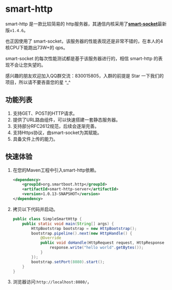 # smart-http
smart-http 是一款比较简易的 http服务器，其通信内核采用了[**smart-socket**](https://gitee.com/smartboot/smart-socket)最新版`v1.4.6`。

也正因使用了 smart-socket，该服务器的性能表现还是非常不错的，在本人的4核CPU下能跑出73W+的 qps。

smart-socket 的每次性能测试都是基于该服务器进行的，相信 smart-http 的表现不会让您失望的。


感兴趣的朋友欢迎加入QQ群交流：830015805，入群的前提是 Star 一下我们的项目，所以请不要吝啬您的星 ^_^
## 功能列表
1. 支持GET、POST的HTTP请求。
2. 提供了URL路由组件，可以快速搭建一套静态服务器。
3. 支持部分RFC2612规范，后续会逐渐完善。
4. 支持Https协议，由smart-socket为其赋能。
5. 具备文件上传的能力。

## 快速体验
1. 在您的Maven工程中引入smart-http依赖。
    ```xml
    <dependency>
        <groupId>org.smartboot.http</groupId>
        <artifactId>smart-http-server</artifactId>
        <version>1.0.13-SNAPSHOT</version>
    </dependency>
    ```
2. 拷贝以下代码并启动。
    ```java
    public class SimpleSmartHttp {
        public static void main(String[] args) {
            HttpBootstrap bootstrap = new HttpBootstrap();
            bootstrap.pipeline().next(new HttpHandle() {
                @Override
                public void doHandle(HttpRequest request, HttpResponse response) throws IOException {
                    response.write("hello world".getBytes());
                }
            });
            bootstrap.setPort(8080).start();
        }
    }
    ```
3. 浏览器访问:`http://localhost:8080/`，

